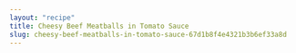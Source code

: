 ```yaml
---
layout: "recipe"
title: Cheesy Beef Meatballs in Tomato Sauce
slug: cheesy-beef-meatballs-in-tomato-sauce-67d1b8f4e4321b3b6ef33a8d
---
```


